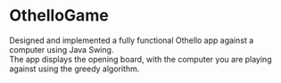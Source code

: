 # OthelloGame
Designed and implemented a fully functional Othello app against a computer using Java Swing.  
The app displays the opening board, with the computer you are playing against using the greedy algorithm. 
